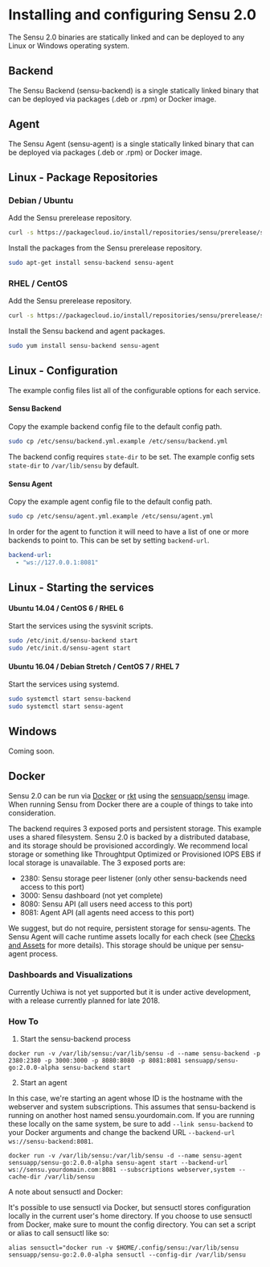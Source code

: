 # Installing and configuring Sensu 2.0

The Sensu 2.0 binaries are statically linked and can be deployed to any Linux or Windows operating system.

## Backend

The Sensu Backend (sensu-backend) is a single statically linked binary that can be deployed via packages (.deb or .rpm) or Docker image.

## Agent

The Sensu Agent (sensu-agent) is a single statically linked binary that can be deployed via packages (.deb or .rpm) or Docker image.

## Linux - Package Repositories

### Debian / Ubuntu

Add the Sensu prerelease repository.

```sh
curl -s https://packagecloud.io/install/repositories/sensu/prerelease/script.deb.sh | sudo bash
```

Install the packages from the Sensu prerelease repository.

```sh
sudo apt-get install sensu-backend sensu-agent
```

### RHEL / CentOS

Add the Sensu prerelease repository.

```sh
curl -s https://packagecloud.io/install/repositories/sensu/prerelease/script.rpm.sh | sudo bash
```

Install the Sensu backend and agent packages.

```sh
sudo yum install sensu-backend sensu-agent
```

## Linux - Configuration

The example config files list all of the configurable options for each service.

#### Sensu Backend

Copy the example backend config file to the default config path.

```sh
sudo cp /etc/sensu/backend.yml.example /etc/sensu/backend.yml
```

The backend config requires `state-dir` to be set. The example config sets `state-dir` to `/var/lib/sensu` by
default.

#### Sensu Agent

Copy the example agent config file to the default config path.

```sh
sudo cp /etc/sensu/agent.yml.example /etc/sensu/agent.yml
```

In order for the agent to function it will need to have a list of one or more backends to point to. This can be set
by setting `backend-url`.

```yaml
backend-url:
  - "ws://127.0.0.1:8081"
```

## Linux - Starting the services

#### Ubuntu 14.04 / CentOS 6 / RHEL 6

Start the services using the sysvinit scripts.

```sh
sudo /etc/init.d/sensu-backend start
sudo /etc/init.d/sensu-agent start
```

#### Ubuntu 16.04 / Debian Stretch / CentOS 7 / RHEL 7

Start the services using systemd.

```sh
sudo systemctl start sensu-backend
sudo systemctl start sensu-agent
```

## Windows

Coming soon.

## Docker

Sensu 2.0 can be run via [Docker](https://www.docker.com/) or [rkt](https://coreos.com/rkt) using the [sensuapp/sensu](https://hub.docker.com/r/sensuapp/sensu/) image. When running Sensu from Docker there are a couple of things to take into consideration.

The backend requires 3 exposed ports and persistent storage. This example uses a shared filesystem. Sensu 2.0 is backed by a distributed database, and its storage should be provisioned accordingly.  We recommend local storage or something like Throughtput Optimized or Provisioned IOPS EBS if local storage is unavailable.  The 3 exposed ports are:

- 2380: Sensu storage peer listener (only other sensu-backends need access to this port)
- 3000: Sensu dashboard (not yet complete)
- 8080: Sensu API (all users need access to this port)
- 8081: Agent API (all agents need access to this port)

We suggest, but do not require, persistent storage for sensu-agents. The Sensu Agent will cache runtime assets locally for each check (see [Checks and Assets](06-checks-and-assets.md) for more details). This storage should be unique per sensu-agent process.

### Dashboards and Visualizations

Currently Uchiwa is not yet supported but it is under active development, with a release currently planned for late 2018.

### How To

1. Start the sensu-backend process

`docker run -v /var/lib/sensu:/var/lib/sensu -d --name sensu-backend -p 2380:2380 -p 3000:3000 -p 8080:8080 -p 8081:8081 sensuapp/sensu-go:2.0.0-alpha sensu-backend start`

2. Start an agent

In this case, we're starting an agent whose ID is the hostname with the webserver and system subscriptions. This assumes that sensu-backend is running on another host named sensu.yourdomain.com. If you are running these locally on the same system, be sure to add `--link sensu-backend` to your Docker arguments and change the backend URL `--backend-url ws://sensu-backend:8081`.

`docker run -v /var/lib/sensu:/var/lib/sensu -d --name sensu-agent sensuapp/sensu-go:2.0.0-alpha sensu-agent start --backend-url ws://sensu.yourdomain.com:8081 --subscriptions webserver,system --cache-dir /var/lib/sensu`

A note about sensuctl and Docker:

It's possible to use sensuctl via Docker, but sensuctl stores configuration locally in the current user's home directory. If you choose to use sensuctl from Docker, make sure to mount the config directory. You can set a script or alias to call sensuctl like so:

`alias sensuctl="docker run -v $HOME/.config/sensu:/var/lib/sensu sensuapp/sensu-go:2.0.0-alpha sensuctl --config-dir /var/lib/sensu`
